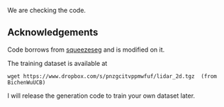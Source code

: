 We are checking the code.

## Acknowledgements
Code borrows from [squeezeseg](https://github.com/BichenWuUCB/SqueezeSeg) and is modified on it.

The training dataset is available at
    
    wget https://www.dropbox.com/s/pnzgcitvppmwfuf/lidar_2d.tgz  (from BichenWuUCB)

I will release the generation code to train your own dataset later.